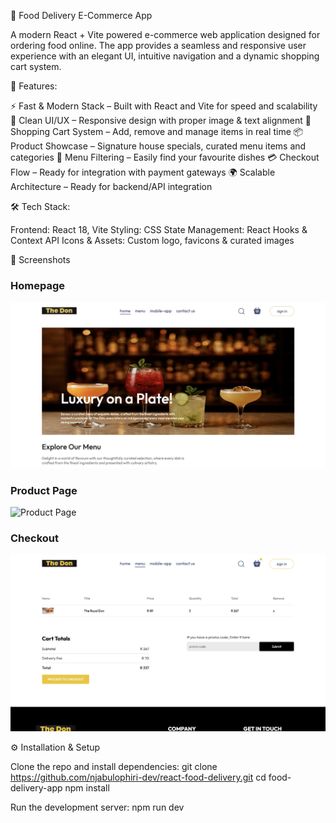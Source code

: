 🍴 Food Delivery E-Commerce App

A modern React + Vite powered e-commerce web application designed for ordering food online. The app provides a seamless and responsive user experience with an elegant UI, intuitive navigation and a dynamic shopping cart system.

🚀 Features:

⚡ Fast & Modern Stack – Built with React and Vite for speed and scalability
🎨 Clean UI/UX – Responsive design with proper image & text alignment
🛒 Shopping Cart System – Add, remove and manage items in real time
📦 Product Showcase – Signature house specials, curated menu items and categories
🔎 Menu Filtering – Easily find your favourite dishes
💳 Checkout Flow – Ready for integration with payment gateways
🌍 Scalable Architecture – Ready for backend/API integration

🛠️ Tech Stack:

Frontend: React 18, Vite
Styling: CSS
State Management: React Hooks & Context API
Icons & Assets: Custom logo, favicons & curated images

📸 Screenshots

### Homepage

![Homepage](frontend/public/Screenshots/homepage.png)

### Product Page

![Product Page](frontend/public/Screenshotsproduct-page.png)

### Checkout

![Checkout](frontend/public/Screenshots/checkout.png)

⚙️ Installation & Setup

Clone the repo and install dependencies:
git clone https://github.com/njabulophiri-dev/react-food-delivery.git
cd food-delivery-app
npm install

Run the development server:
npm run dev
